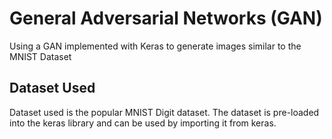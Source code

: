 # General Adversarial Networks (GAN)
Using a GAN implemented with Keras to generate images similar to the MNIST Dataset

## Dataset Used
Dataset used is the popular MNIST Digit dataset. The dataset is pre-loaded into the keras library and can be used by importing it from keras.
